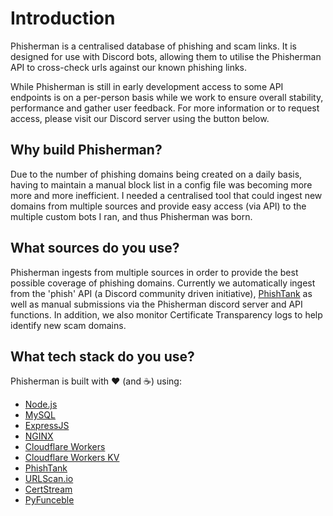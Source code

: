 # Introduction

Phisherman is a centralised database of phishing and scam links. It is designed for use with Discord bots, allowing them to utilise the Phisherman API to cross-check urls against our known phishing links.

While Phisherman is still in early development access to some API endpoints is on a per-person basis while we work to ensure overall stability, performance and gather user feedback. For more information or to request access, please visit our Discord server using the button below.


## Why build Phisherman?
Due to the number of phishing domains being created on a daily basis, having to maintain a manual block list in a config file was becoming more more and more inefficient. I needed a centralised tool that could ingest new domains from multiple sources and provide easy access (via API) to the multiple custom bots I ran, and thus Phisherman was born.

## What sources do you use?
Phisherman ingests from multiple sources in order to provide the best possible coverage of phishing domains. Currently we automatically ingest from the 'phish' API (a Discord community driven initiative), [PhishTank](https://phishtank.org/) as well as manual submissions via the Phisherman discord server and API functions. In addition, we also monitor Certificate Transparency logs to help identify new scam domains.

## What tech stack do you use?
Phisherman is built with :heart: (and :coffee:) using:

- [Node.js](https://nodejs.org)
- [MySQL](https://www.mysql.com/)
- [ExpressJS](https://expressjs.com/)
- [NGINX](https://www.nginx.com/)
- [Cloudflare Workers](https://workers.cloudflare.com/)
- [Cloudflare Workers KV](https://www.cloudflare.com/products/workers-kv/)
- [PhishTank](https://www.phishtank.com/)
- [URLScan.io](https://urlscan.io/)
- [CertStream](https://certstream.calidog.io/)
- [PyFunceble](https://github.com/PyFunceble/)